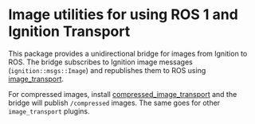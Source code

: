# Image utilities for using ROS 1 and Ignition Transport

This package provides a unidirectional bridge for images from Ignition to ROS.
The bridge subscribes to Ignition image messages (`ignition::msgs::Image`)
and republishes them to ROS using [image_transport](http://wiki.ros.org/image_transport).

For compressed images, install
[compressed_image_transport](http://wiki.ros.org/compressed_image_transport)
and the bridge will publish `/compressed` images. The same goes for other
`image_transport` plugins.

